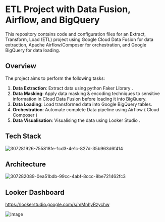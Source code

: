 # ETL Project with Data Fusion, Airflow, and BigQuery

This repository contains code and configuration files for an Extract, Transform, Load (ETL) project using Google Cloud Data Fusion for data extraction, Apache Airflow/Composer for orchestration, and Google BigQuery for data loading.

## Overview

The project aims to perform the following tasks:

1. **Data Extraction**: Extract data using python Faker Library .
2. **Data Masking**: Apply data masking & encoding techniques to sensitive information in Cloud Data Fusion before loading it into BigQuery.
3. **Data Loading**: Load transformed data into Google BigQuery tables.
4. **Orchestration**: Automate complete Data pipeline using Airflow ( Cloud Composer )
5. **Data Visualisation**: Visualising the data using Looker Studio .

## Tech Stack

![307281926-755818fe-1cd3-4e1c-827d-35b963d6f414](https://github.com/user-attachments/assets/63d09233-1abc-402a-bb45-96f857f626bb)


## Architecture

![307282089-0ea51bdb-99cc-4abf-8ccc-8be721462fc3](https://github.com/user-attachments/assets/84f66954-b3b7-46e7-940d-f1383765c9e9)

## Looker Dashboard

https://lookerstudio.google.com/s/mMnhyRzychw

![image](https://github.com/user-attachments/assets/b8d50351-c761-4ef8-b3ba-8ba9358ce395)


